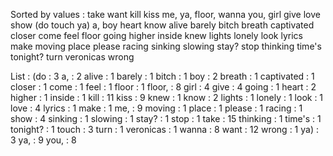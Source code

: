 Sorted by values :
take want kill kiss me, ya, floor, wanna you, girl give love show (do touch ya) a, boy heart know alive barely bitch breath captivated closer come feel floor going higher inside knew lights lonely look lyrics make moving place please racing sinking slowing stay? stop thinking time's tonight? turn veronicas wrong 

List :
(do : 3
a, : 2
alive : 1
barely : 1
bitch : 1
boy : 2
breath : 1
captivated : 1
closer : 1
come : 1
feel : 1
floor : 1
floor, : 8
girl : 4
give : 4
going : 1
heart : 2
higher : 1
inside : 1
kill : 11
kiss : 9
knew : 1
know : 2
lights : 1
lonely : 1
look : 1
love : 4
lyrics : 1
make : 1
me, : 9
moving : 1
place : 1
please : 1
racing : 1
show : 4
sinking : 1
slowing : 1
stay? : 1
stop : 1
take : 15
thinking : 1
time's : 1
tonight? : 1
touch : 3
turn : 1
veronicas : 1
wanna : 8
want : 12
wrong : 1
ya) : 3
ya, : 9
you, : 8
